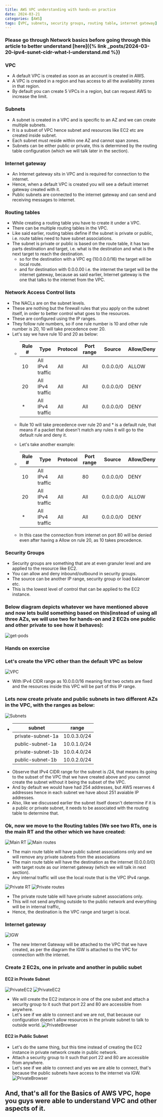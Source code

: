 ```yaml
---
title: AWS VPC understanding with hands-on practice
date: 2024-03-21
categories: [AWS]
tags: [VPC, subnets, security groups, routing table, internet gateway]
---
```

### Please go through Network basics before going through this article to better understand [here]({% link _posts/2024-03-20-ipv4-sunet-cidr-what-I-understand.md %}) <br>

### VPC
- A default VPC is created as soon as an account is created in AWS.
- A VPC is created in a region and has access to all the availability zones in that region.
- By default you can create 5 VPCs in a region, but can request AWS to increase the limit.

### Subnets
- A subnet is created in a VPC and is specific to an AZ and we can create multiple subnets.
- It is a subset of VPC hence subnet and resources like EC2 etc are created inside subnet.
- Each subnet must reside within one AZ and cannot span zones.
- Subnets can be either public or private, this is determined by the routing table configuration (which we will talk later in the section).

### Internet gateway
- An Internet gateway sits in VPC and is required for connection to the internet.
- Hence, when a default VPC is created you will see a default internet gateway created with it.
- Public subnets are connected to the internet gateway and can send and receiving messages to internet.

### Routing tables
- While creating a routing table you have to create it under a VPC.
- There can be multiple routing tables in the VPC.
- Like said earlier, routing tables define if the subnet is private or public, i.e. route tables need to have subnet associations.
- The subnet is private or public is based on the route table, it has two parts destination and target, i.e. what is the destination and what is the next target to reach the destination.
   - so for the destination with a VPC eg (10.0.0.0/16) the target will be local route.
   - and for destination with 0.0.0.00 i.e. the internet the target will be the internet gateway, because as said earlier, Internet gateway is the one that talks to the internet from the VPC.

### Network Access Control lists
- The NACLs are on the subnet levels.
- These are nothing but the firewall rules that you apply on the subnet itself, in order to better control what goes to the resources.
- These are configured using the IP ranges.
- They follow rule numbers, so if one rule number is 10 and other rule number is 20, 10 will take precedence over 20.
- Let's say we have rule 10 and 20 as below:
  - | Rule # | Type             | Protocol | Port range | Source      | Allow/Deny |
    |--------|------------------|----------|------------|-------------|------------|
    | 10     | All IPv4 traffic | All      | All        | 0.0.0.0/0   | ALLOW      |
    | 20     | All IPv4 traffic | All      | All        | 0.0.0.0/0   | DENY       |
    | *      | All IPv4 traffic | All      | All        | 0.0.0.0/0   | DENY       |

  - Rule 10 will take precedence over rule 20 and * is a default rule, that means if a packet that doesn't match any rules it will go to the default rule and deny it.

  - Let's take another example:
  - | Rule # | Type             | Protocol | Port range | Source      | Allow/Deny |
    |--------|------------------|----------|------------|-------------|------------|
    | 10     | All IPv4 traffic | All      | 80         | 0.0.0.0/0   | DENY       |
    | 20     | All IPv4 traffic | All      | All        | 0.0.0.0/0   | ALLOW      |
    | *      | All IPv4 traffic | All      | All        | 0.0.0.0/0   | DENY       |
  - In this case the connection from internet on port 80 will be denied even after having a Allow on rule 20, as 10 takes precedence.

### Security Groups
- Security groups are something that are at even granuler level and are applied to the resource like EC2.
- You can allow and deny inbound/outbound in security groups.
- The source can be another IP range, security group or load balancer etc.
- This is the lowest level of control that can be applied to the EC2 instance.

### Below diagram depicts whatever we have mentioned above and now lets build something based on this(instead of using all three AZs, we will use two for hands-on and 2 EC2s one public and other private to see how it behaves):
![get-pods](/assets/images/aws/vpc/VPC.drawio.png)


### Hands on exercise

### Let's create the VPC other than the default VPC as below
![VPC](/assets/images/aws/vpc/vpc-create.png)
- With IPv4 CIDR range as 10.0.0.0/16 meaning first two octets are fixed and the resources inside this VPC will be part of this IP range.

### Lets now create private and public subnets in two different AZs in the VPC, with the ranges as below:
![Subnets](/assets/images/aws/vpc/subnet-create.png)
- | subnet            | range       |
  |-------------------|-------------|
  | private-subnet-1a | 10.0.3.0/24 |
  | public-subnet-1a  | 10.0.1.0/24 |
  | private-subnet-1b | 10.0.4.0/24 |
  | public-subnet-1b  | 10.0.2.0/24 |
- Observe that IPv4 CIDR range for the subnet is /24, that means its going to the subset of the VPC that we have created above and you cannot create the subnet without it being the subset of the VPC.
- And by default we would have had 254 addresses, but AWS reserves 4 addresses hence in each subnet we have about 251 avaiable IP addresses.
- Also, like we discussed earlier the subnet itself doesn't determine if it is a public or private subnet, it needs to be associated with the routing table to determine that.

### Ok, now we move to the Routing tables (We see two RTs, one is the main RT and the other which we have created:
![Main RT](/assets/images/aws/vpc/main-RT.png)
![Main routes](/assets/images/aws/vpc/main-routes.png)
- The main route table will have public subnet associations only and we will remove any private subnets from the associations
- The main route table will have the destination as the internet (0.0.0.0/0) with target route as our internet gateway (which we will talk in next section).
- Any internal traffic will use the local route that is the VPC IPv4 range.

![Private RT](/assets/images/aws/vpc/route-table-create.png)
![Private routes](/assets/images/aws/vpc/privateroutes.png)
- The private route table will have private subnet associations only.
- This will not send anything outside to the public network and everything will be in internal traffic,
- Hence, the destination is the VPC range and target is local.

### Internet gateway
![IGW](/assets/images/aws/vpc/igw.png)
- The new Internet Gateway will be attached to the VPC that we have created, as per the diagram the IGW is attached to the VPC for connection with the internet.

### Create 2 EC2s, one in private and another in public subet
#### EC2 in Private Subnet
![PrivateEC2](/assets/images/aws/vpc/ec2pri-vpc.png)
![PrivateEC2](/assets/images/aws/vpc/privateec2.png)
- We will create the EC2 instance in one of the one subet and attach a security group to it such that port 22 and 80 are accessible from anywhere.
- Let's see if we able to connect and we are not, that because our configuration doesn't allow resources in the private subnet to talk to outside world.
![PrivateBrowser](/assets/images/aws/vpc/privateBrowser.png)

#### EC2 in Public Subnet
- Let's do the same thing, but this time instead of creating the EC2 instance in private network create in public network.
- Attach a security group to it such that port 22 and 80 are accessible from anywhere.
- Let's see if we able to connect and yes we are able to connect, that's because the public subnets have access to the internet via IGW.
![PrivateBrowser](/assets/images/aws/vpc/ec2pub.png)

## And, that's all for the Basics of AWS VPC, hope you guys were able to understand VPC and other aspects of it.